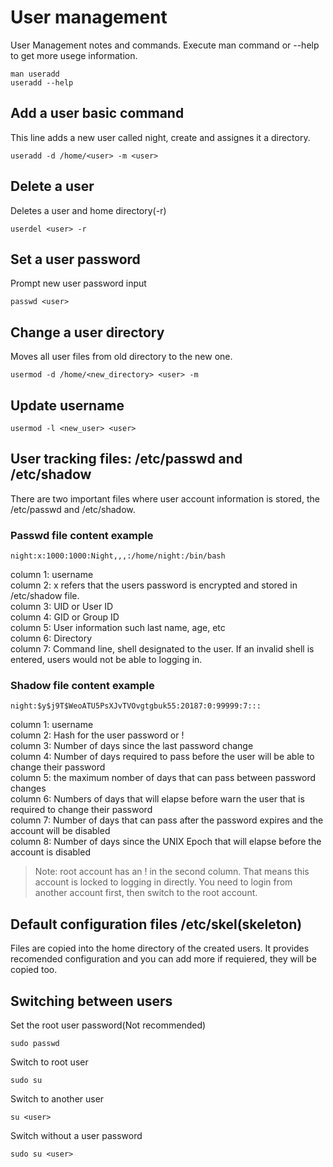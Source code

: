 # User management

User Management notes and commands. Execute man command or --help to get more usege information.

    man useradd
    useradd --help

## Add a user basic command

This line adds a new user called night, create and assignes it a directory.

    useradd -d /home/<user> -m <user>

## Delete a user

Deletes a user and home directory(-r)

    userdel <user> -r

## Set a user password

Prompt new user password input

    passwd <user>

## Change a user directory

Moves all user files from old directory to the new one.

    usermod -d /home/<new_directory> <user> -m

## Update username

    usermod -l <new_user> <user>


## User tracking files: /etc/passwd and /etc/shadow

There are two important files where user account information is stored, the /etc/passwd and /etc/shadow.

### Passwd file content example

    night:x:1000:1000:Night,,,:/home/night:/bin/bash

column 1: username  
column 2: x refers that the users password is encrypted and stored in /etc/shadow file.  
column 3: UID or User ID  
column 4: GID or Group ID  
column 5: User information such last name, age, etc  
column 6: Directory  
column 7: Command line, shell designated to the user. If an invalid shell is entered, users would not be able to logging in.

### Shadow file content example

    night:$y$j9T$WeoATU5PsXJvTVOvgtgbuk55:20187:0:99999:7:::

column 1: username  
column 2: Hash for the user password or !  
column 3: Number of days since the last password change  
column 4: Number of days required to pass before the user will be able to change their password  
column 5: the maximum nomber of days that can pass between password changes  
column 6: Numbers of days that will elapse before warn the user that is required to change their password  
column 7: Number of days that can pass after the password expires and the account will be disabled  
column 8: Number of days since the UNIX Epoch that 
will elapse before the account is disabled  

> Note: root account has an ! in the second column. That means this account is locked to logging in directly. You need to login from another account first, then switch to the root account.

## Default configuration files /etc/skel(skeleton)

Files are copied into the home directory of the created users. It provides recomended configuration and you can add more if requiered, they will be copied too.  

## Switching between users

Set the root user password(Not recommended)

    sudo passwd

Switch to root user

    sudo su

Switch to another user

    su <user>

Switch without a user password

    sudo su <user>


